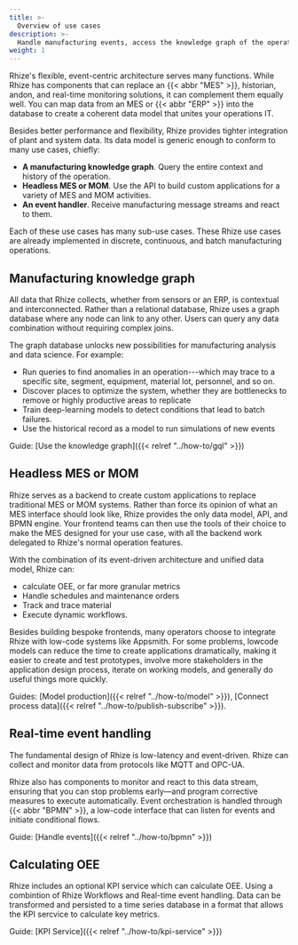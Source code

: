 ```yaml
---
title: >-
  Overview of use cases
description: >-
  Handle manufacturing events, access the knowledge graph of the operation, and build custom MOM applications. 
weight: 1
---
```


Rhize's flexible, event-centric architecture serves many functions.
While Rhize has components that can replace an {{< abbr "MES" >}}, historian, andon, and real-time monitoring solutions,
it can complement them equally well.
You can map data from an MES or {{< abbr "ERP" >}} into the database to create a coherent data model that unites your operations IT.

Besides better performance and flexibility, Rhize provides tighter integration of plant and system data.
Its data model is generic enough to conform to many use cases, chiefly:
- **A manufacturing knowledge graph**. Query the entire context and history of the operation.
- **Headless MES or MOM**. Use the API to build custom applications for a variety of MES and MOM activities.
- **An event handler**. Receive manufacturing message streams and react to them.

Each of these use cases has many sub-use cases.
These Rhize use cases are already implemented in discrete, continuous, and batch manufacturing operations.

## Manufacturing knowledge graph

All data that Rhize collects, whether from sensors or an ERP, is contextual and interconnected. Rather than a relational database, Rhize uses a graph database where any node can link to any other. Users can query any data combination without requiring complex joins.

The graph database unlocks new possibilities for manufacturing analysis and data science.
For example:
- Run queries to find anomalies in an operation---which may trace to a specific site, segment, equipment, material lot, personnel, and so on.
- Discover places to optimize the system, whether they are bottlenecks to remove or highly productive areas to replicate
- Train deep-learning models to detect conditions that lead to batch failures.
- Use the historical record as a model to run simulations of new events

Guide: [Use the knowledge graph]({{< relref "../how-to/gql" >}})

## Headless MES or MOM

Rhize serves as a backend to create custom applications to replace traditional MES or MOM systems.
Rather than force its opinion of what an MES interface should look like, Rhize provides the only data model, API, and BPMN engine.
Your frontend teams can then use the tools of their choice to make the MES designed for your use case, with all the backend work delegated to Rhize's normal operation features.


With the combination of its event-driven architecture and unified data model, Rhize can:
- calculate OEE, or far more granular metrics
- Handle schedules and maintenance orders
- Track and trace material
- Execute dynamic workflows.

Besides building bespoke frontends, many operators choose to integrate Rhize with low-code systems like Appsmith.
For some problems, lowcode models can reduce the time to create applications dramatically, making it easier to create and test prototypes, involve more stakeholders in the application design process, iterate on working models, and generally do useful things more quickly.

Guides: [Model production]({{< relref "../how-to/model" >}}), [Connect process data]({{< relref "../how-to/publish-subscribe" >}}).

## Real-time event handling

The fundamental design of Rhize is low-latency and event-driven.
Rhize can collect and monitor data from protocols like MQTT and OPC-UA.

Rhize also has components to monitor and react to this data stream, ensuring that you can stop problems early&mdash;and program corrective measures to execute automatically.
Event orchestration is handled through {{< abbr "BPMN" >}}, a low-code interface that can listen for events and initiate conditional flows.

Guide: [Handle events]({{< relref "../how-to/bpmn" >}})

## Calculating OEE

Rhize includes an optional KPI service which can calculate OEE. Using a combintion of Rhize Workflows and Real-time event handling. Data can be transformed and persisted to a time series database in a format that allows the KPI sercvice to calculate key metrics.

Guide: [KPI Service]({{< relref "../how-to/kpi-service" >}})
